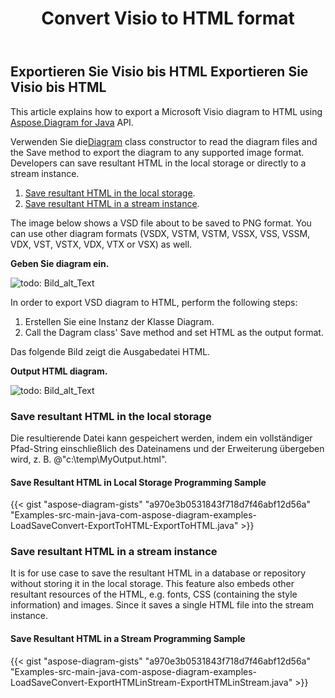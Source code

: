 ﻿---
title: Convert Visio to HTML format 
linktitle: Convert Visio to HTML
type: docs
weight: 30
url: /de/java/convert-visio-to-html/
description: This topic show you how to Aspose.Diagram allows to convert Visio to html formats. Convert VSD, VSS, VDW, VST, VSDX, VSSX, VSTX, VSDM, VSTM,VSSM to html with a few lines of code.
---
## **Exportieren Sie Visio bis HTML** **Exportieren Sie Visio bis HTML**
This article explains how to export a Microsoft Visio diagram to HTML using [Aspose.Diagram for Java](https://products.aspose.com/diagram/java/) API.

 Verwenden Sie die[Diagram](https://reference.aspose.com/diagram/java/com.aspose.diagram/Diagram) class constructor to read the diagram files and the Save method to export the diagram to any supported image format. Developers can save resultant HTML in the local storage or directly to a stream instance.

1. [Save resultant HTML in the local storage](/diagram/de/java/how-to-convert-a-visio-diagram/).
1. [Save resultant HTML in a stream instance](/diagram/de/java/how-to-convert-a-visio-diagram/).

The image below shows a VSD file about to be saved to PNG format. You can use other diagram formats (VSDX, VSTM, VSTM, VSSX, VSS, VSSM, VDX, VST, VSTX, VDX, VTX or VSX) as well.

**Geben Sie diagram ein.**

![todo: Bild_alt_Text](http://i.imgur.com/YX4BNNq.png)

In order to export VSD diagram to HTML, perform the following steps:

1. Erstellen Sie eine Instanz der Klasse Diagram.
1. Call the Dagram class' Save method and set HTML as the output format.

Das folgende Bild zeigt die Ausgabedatei HTML.

**Output HTML diagram.**

![todo: Bild_alt_Text](http://i.imgur.com/syavUqI.png)
### **Save resultant HTML in the local storage**
Die resultierende Datei kann gespeichert werden, indem ein vollständiger Pfad-String einschließlich des Dateinamens und der Erweiterung übergeben wird, z. B. @"c:\temp\MyOutput.html".
#### **Save Resultant HTML in Local Storage Programming Sample**
{{< gist "aspose-diagram-gists" "a970e3b0531843f718d7f46abf12d56a" "Examples-src-main-java-com-aspose-diagram-examples-LoadSaveConvert-ExportToHTML-ExportToHTML.java" >}}



### **Save resultant HTML in a stream instance**
It is for use case to save the resultant HTML in a database or repository without storing it in the local storage. This feature also embeds other resultant resources of the HTML, e.g. fonts, CSS (containing the style information) and images. Since it saves a single HTML file into the stream instance.
#### **Save Resultant HTML in a Stream Programming Sample**
{{< gist "aspose-diagram-gists" "a970e3b0531843f718d7f46abf12d56a" "Examples-src-main-java-com-aspose-diagram-examples-LoadSaveConvert-ExportHTMLinStream-ExportHTMLinStream.java" >}}
